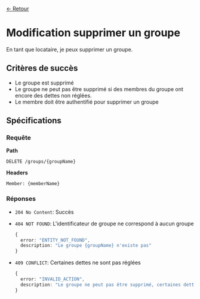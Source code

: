 [← Retour](../README.md)

# Modification supprimer un groupe

En tant que locataire, je peux supprimer un groupe.

## Critères de succès

- Le groupe est supprimé
- Le groupe ne peut pas être supprimé si des membres du groupe ont encore des dettes non réglées.
- Le membre doit être authentifié pour supprimer un groupe

## Spécifications

### Requête

**Path**

`DELETE /groups/{groupName}`

**Headers**

`Member: {memberName}`

### Réponses

- `204 No Content`: Succès

- `404 NOT FOUND`: L'identificateur de groupe ne correspond à aucun groupe

  ```ts
  {
    error: "ENTITY_NOT_FOUND",
    description: "Le groupe {groupName} n'existe pas"
  }
  ```

- `409 CONFLICT`: Certaines dettes ne sont pas réglées

  ```ts
  {
    error: "INVALID_ACTION",
    description: "Le groupe ne peut pas être supprimé, certaines dettes ne sont pas réglées"
  }
  ```
  